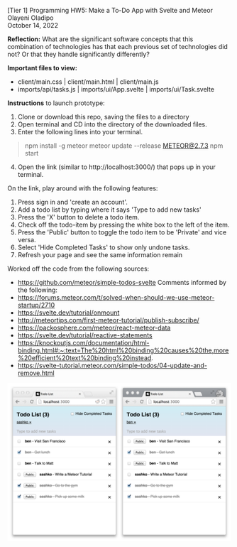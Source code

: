 [Tier 1] Programming HW5: Make a To-Do App with Svelte and Meteor <br />
Olayeni Oladipo <br />
October 14, 2022 <br />

**Reflection:** What are the significant software concepts that this combination of technologies has that each previous set of technologies did not? Or that they handle significantly differently?



**Important files to view:** 
- client/main.css | client/main.html | client/main.js
- imports/api/tasks.js | imports/ui/App.svelte | imports/ui/Task.svelte

**Instructions** to launch prototype:

1) Clone or download this repo, saving the files to a directory
2) Open terminal and CD into the directory of the downloaded files.
3) Enter the following lines into your terminal.
> npm install -g meteor
> meteor update --release METEOR@2.7.3 
> npm start
4) Open the link (similar to http://localhost:3000/) that pops up in your terminal.

On the link, play around with the following features: <br />
1) Press sign in and 'create an account'.
2) Add a todo list by typing where it says 'Type to add new tasks'
3) Press the 'X' button to delete a todo item.
4) Check off the todo-item by pressing the white box to the left of the item.
5) Press the 'Public' button to toggle the todo item to be 'Private' and vice versa.
4) Select 'Hide Completed Tasks' to show only undone tasks.
7) Refresh your page and see the same information remain

Worked off the code from the following sources:
- https://github.com/meteor/simple-todos-svelte
Comments informed by the following:
- https://forums.meteor.com/t/solved-when-should-we-use-meteor-startup/2710 </br>
- https://svelte.dev/tutorial/onmount </br>
- http://meteortips.com/first-meteor-tutorial/publish-subscribe/ </br>
- https://packosphere.com/meteor/react-meteor-data </br>
- https://svelte.dev/tutorial/reactive-statements </br>
- https://knockoutjs.com/documentation/html-binding.html#:~:text=The%20html%20binding%20causes%20the,more%20efficient%20text%20binding%20instead. </br>
- https://svelte-tutorial.meteor.com/simple-todos/04-update-and-remove.html </br>

![screenshot](screenshot.png)
